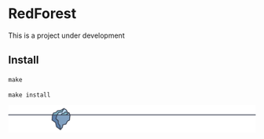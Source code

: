 # RedForest

This is a project under development

## Install

`make`

`make install`

![error displaying image -> media/footer.svg](media/footer.svg?raw=true "Title")


